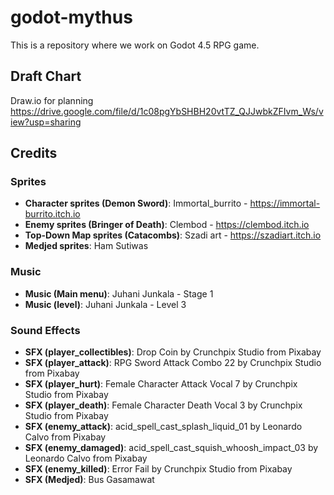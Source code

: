 # godot-mythus
This is a repository where we work on Godot 4.5 RPG game.

## Draft Chart
Draw.io for planning
https://drive.google.com/file/d/1c08pgYbSHBH20vtTZ_QJJwbkZFIvm_Ws/view?usp=sharing

## Credits
### Sprites
* **Character sprites (Demon Sword)**: Immortal_burrito - https://immortal-burrito.itch.io
* **Enemy sprites (Bringer of Death)**: Clembod - https://clembod.itch.io 
* **Top-Down Map sprites (Catacombs)**: Szadi art - https://szadiart.itch.io
* **Medjed sprites**: Ham Sutiwas
### Music
* **Music (Main menu)**: Juhani Junkala - Stage 1
* **Music (level)**: Juhani Junkala - Level 3
### Sound Effects
* **SFX (player_collectibles)**: Drop Coin by Crunchpix Studio from Pixabay
* **SFX (player_attack)**: RPG Sword Attack Combo 22 by Crunchpix Studio from Pixabay
* **SFX (player_hurt)**: Female Character Attack Vocal 7 by Crunchpix Studio from Pixabay
* **SFX (player_death)**: Female Character Death Vocal 3 by Crunchpix Studio from Pixabay
* **SFX (enemy_attack)**: acid_spell_cast_splash_liquid_01 by Leonardo Calvo from Pixabay
* **SFX (enemy_damaged)**: acid_spell_cast_squish_whoosh_impact_03 by Leonardo Calvo from Pixabay
* **SFX (enemy_killed)**: Error Fail by Crunchpix Studio from Pixabay
* **SFX (Medjed)**: Bus Gasamawat
